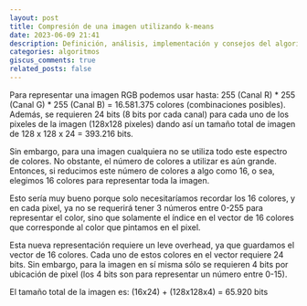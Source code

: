 ```yaml
---
layout: post
title: Compresión de una imagen utilizando k-means
date: 2023-06-09 21:41
description: Definición, análisis, implementación y consejos del algoritmo K-means
categories: algoritmos
giscus_comments: true
related_posts: false
---
```


Para representar una imagen RGB podemos usar hasta: 255 (Canal R) * 255 (Canal G) * 255 (Canal B) = 16.581.375 colores (combinaciones posibles). Además, se requieren 24 bits (8 bits por cada canal) para cada uno de los pixeles de la imagen (128x128 pixeles) dando así un tamaño total de imagen de 128 x 128 x 24 = 393.216 bits.

Sin embargo, para una imagen cualquiera no se utiliza todo este espectro de colores. No obstante, el número de colores a utilizar es aún grande. Entonces, si reducimos este número de colores a algo como 16, o sea, elegimos 16 colores para representar toda la imagen.

Esto sería muy bueno porque solo necesitaríamos recordar los 16 colores, y en cada pixel, ya no se requerirá tener 3 números entre 0-255 para representar el color, sino que solamente el índice en el vector de 16 colores que corresponde al color que pintamos en el pixel.

Esta nueva representación requiere un leve overhead, ya que guardamos el vector de 16 colores. Cada uno de estos colores en el vector requiere 24 bits. Sin embargo, para la imagen en sí misma sólo se requieren 4 bits por ubicación de pixel (los 4 bits son para representar un número entre 0-15).

El tamaño total de la imagen es: (16x24) + (128x128x4) = 65.920 bits
